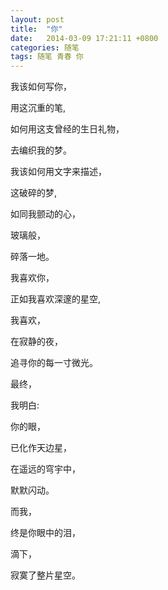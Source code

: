 ```yaml
---
layout: post
title:  "你"
date:   2014-03-09 17:21:11 +0800
categories: 随笔
tags: 随笔 青春 你
---
```


我该如何写你，

用这沉重的笔,

如何用这支曾经的生日礼物，

去编织我的梦。


我该如何用文字来描述，

这破碎的梦,

如同我颤动的心，

玻璃般，

碎落一地。


我喜欢你，

正如我喜欢深邃的星空,

我喜欢，

在寂静的夜，

追寻你的每一寸微光。


最终，

我明白:

你的眼，

已化作天边星，

在遥远的穹宇中，

默默闪动。

而我，

终是你眼中的泪，

滴下，

寂寞了整片星空。